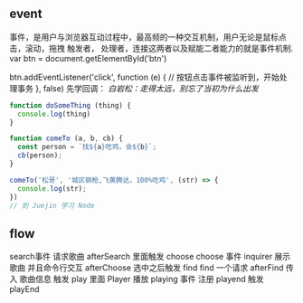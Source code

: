 ## event
事件，是用户与浏览器互动过程中，最高频的一种交互机制，用户无论是鼠标点击，滚动，拖拽
触发者，
处理者，连接这两者以及赋能二者能力的就是事件机制.
var btn = document.getElementById('btn')

btn.addEventListener('click', function (e) {
  // 按钮点击事件被监听到，开始处理事务
}, false)
先学回调：
*白岩松：走得太远，别忘了当初为什么出发*
```js
function doSomeThing (thing) {
  console.log(thing)
}

function comeTo (a, b, cb) {
  const person = `找${a}吃鸡，会${b}`;
  cb(person);
}

comeTo('松哥', '城区钢枪,飞黄腾达，100%吃鸡', (str) => {
  console.log(str);
})
// 到 Juejin 学习 Node
```

## flow
search事件 请求歌曲
afterSearch 里面触发 choose
choose 事件 inquirer 展示歌曲 并且命令行交互
afterChoose 选中之后触发 find 
find 一个请求
afterFind 传入 歌曲信息
触发 play 里面 Player 播放
playing 事件 注册 playend 触发 playEnd

